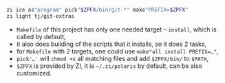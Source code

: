 ```zsh
zi ice as"program" pick"$ZPFX/bin/git-*" make"PREFIX=$ZPFX"
zi light tj/git-extras
```

- `Makefile` of this project has only one needed target – `install`, which is called by default,
- it also does building of the scripts that it installs, so it does 2 tasks,
- for `Makefile` with 2 targets, one could use `make"all install PREFIX=…"`,
- `pick'…'` will `chmod +x` all matching files and add `$ZPFX/bin/` to `$PATH`,
- `$ZPFX` is provided by ZI, it is `~/.zi/polaris` by default, can be also customized.
